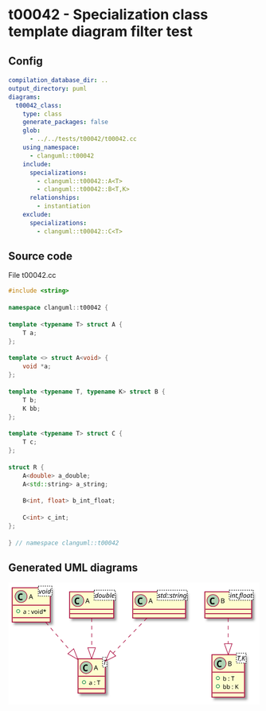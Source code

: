 # t00042 - Specialization class template diagram filter test
## Config
```yaml
compilation_database_dir: ..
output_directory: puml
diagrams:
  t00042_class:
    type: class
    generate_packages: false
    glob:
      - ../../tests/t00042/t00042.cc
    using_namespace:
      - clanguml::t00042
    include:
      specializations:
        - clanguml::t00042::A<T>
        - clanguml::t00042::B<T,K>
      relationships:
        - instantiation
    exclude:
      specializations:
        - clanguml::t00042::C<T>
```
## Source code
File t00042.cc
```cpp
#include <string>

namespace clanguml::t00042 {

template <typename T> struct A {
    T a;
};

template <> struct A<void> {
    void *a;
};

template <typename T, typename K> struct B {
    T b;
    K bb;
};

template <typename T> struct C {
    T c;
};

struct R {
    A<double> a_double;
    A<std::string> a_string;

    B<int, float> b_int_float;

    C<int> c_int;
};

} // namespace clanguml::t00042

```
## Generated UML diagrams
![t00042_class](./t00042_class.svg "Specialization class template diagram filter test")
